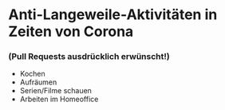 # Anti-Langeweile-Aktivitäten in Zeiten von Corona 
### (Pull Requests ausdrücklich erwünscht!)

- Kochen
- Aufräumen
- Serien/Filme schauen
- Arbeiten im Homeoffice
